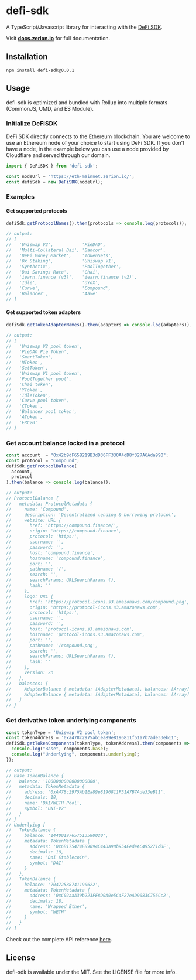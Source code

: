 # defi-sdk

A TypeScript/Javascript library for interacting with the [DeFi SDK](https://github.com/zeriontech/defi-sdk).

Visit **[docs.zerion.io](https://docs.zerion.io)** for full documentation.

## Installation

```
npm install defi-sdk@0.0.1
```

## Usage

defi-sdk is optimized and bundled with Rollup into multiple formats (CommonJS, UMD, and ES Module).

### Initialize DeFiSDK
DeFi SDK directly connects to the Ethereum blockchain. You are welcome to use an Ethereum node of your choice to start using DeFi SDK.
If you don't have a node, in the example below you can use a node provided by Cloudflare and served through our domain.

```javascript
import { DeFiSDK } from 'defi-sdk';

const nodeUrl = 'https://eth-mainnet.zerion.io/';
const defiSdk = new DeFiSDK(nodeUrl);
```

### Examples

#### Get supported protocols
```javascript
defiSdk.getProtocolNames().then(protocols => console.log(protocols));

// output:
// [
//   'Uniswap V2',           'PieDAO',
//   'Multi-Collateral Dai', 'Bancor',
//   'DeFi Money Market',    'TokenSets',
//   '0x Staking',           'Uniswap V1',
//   'Synthetix',            'PoolTogether',
//   'Dai Savings Rate',     'Chai',
//   'iearn.finance (v3)',   'iearn.finance (v2)',
//   'Idle',                 'dYdX',
//   'Curve',                'Compound',
//   'Balancer',             'Aave'
// ]
```

#### Get supported token adapters
```javascript
defiSdk.getTokenAdapterNames().then(adapters => console.log(adapters));

// output:
// [
//   'Uniswap V2 pool token',
//   'PieDAO Pie Token',
//   'SmartToken',
//   'MToken',
//   'SetToken',
//   'Uniswap V1 pool token',
//   'PoolTogether pool',
//   'Chai token',
//   'YToken',
//   'IdleToken',
//   'Curve pool token',
//   'CToken',
//   'Balancer pool token',
//   'AToken',
//   'ERC20'
// ]
```

### Get account balance locked in a protocol
```javascript
const account  = "0x42b9dF65B219B3dD36FF330A4dD8f327A6Ada990";
const protocol = "Compound";
defiSdk.getProtocolBalance(
  account,
  protocol
).then(balance => console.log(balance));

// output:
// ProtocolBalance {
//   metadata: ProtocolMetadata {
//     name: 'Compound',
//     description: 'Decentralized lending & borrowing protocol',
//     website: URL {
//       href: 'https://compound.finance/',
//       origin: 'https://compound.finance',
//       protocol: 'https:',
//       username: '',
//       password: '',
//       host: 'compound.finance',
//       hostname: 'compound.finance',
//       port: '',
//       pathname: '/',
//       search: '',
//       searchParams: URLSearchParams {},
//       hash: ''
//     },
//     logo: URL {
//       href: 'https://protocol-icons.s3.amazonaws.com/compound.png',
//       origin: 'https://protocol-icons.s3.amazonaws.com',
//       protocol: 'https:',
//       username: '',
//       password: '',
//       host: 'protocol-icons.s3.amazonaws.com',
//       hostname: 'protocol-icons.s3.amazonaws.com',
//       port: '',
//       pathname: '/compound.png',
//       search: '',
//       searchParams: URLSearchParams {},
//       hash: ''
//     },
//     version: 2n
//   },
//   balances: [
//     AdapterBalance { metadata: [AdapterMetadata], balances: [Array] },
//     AdapterBalance { metadata: [AdapterMetadata], balances: [Array] }
//   ]
// }
```
### Get derivative token underlying components
```javascript
const tokenType = 'Uniswap V2 pool token';
const tokenAddress = '0xa478c2975ab1ea89e8196811f51a7b7ade33eb11';
defiSdk.getTokenComponents(tokenType, tokenAddress).then(components => {
  console.log("Base", components.base);
  console.log("Underlying", components.underlying);
});

// output:
// Base TokenBalance {
//   balance: '1000000000000000000',
//   metadata: TokenMetadata {
//     address: '0xA478c2975Ab1Ea89e8196811F51A7B7Ade33eB11',
//     decimals: 18,
//     name: 'DAI/WETH Pool',
//     symbol: 'UNI-V2'
//   }
// }
// Underlying [
//   TokenBalance {
//     balance: '14400197657513580020',
//     metadata: TokenMetadata {
//       address: '0x6B175474E89094C44Da98b954EedeAC495271d0F',
//       decimals: 18,
//       name: 'Dai Stablecoin',
//       symbol: 'DAI'
//     }
//   },
//   TokenBalance {
//     balance: '70472588741190622',
//     metadata: TokenMetadata {
//       address: '0xC02aaA39b223FE8D0A0e5C4F27eAD9083C756Cc2',
//       decimals: 18,
//       name: 'Wrapped Ether',
//       symbol: 'WETH'
//     }
//   }
// ]
```

Check out the complete API reference [here](src/protocols/interfaces.ts).

## License

defi-sdk is available under the MIT. See the LICENSE file for more info.
